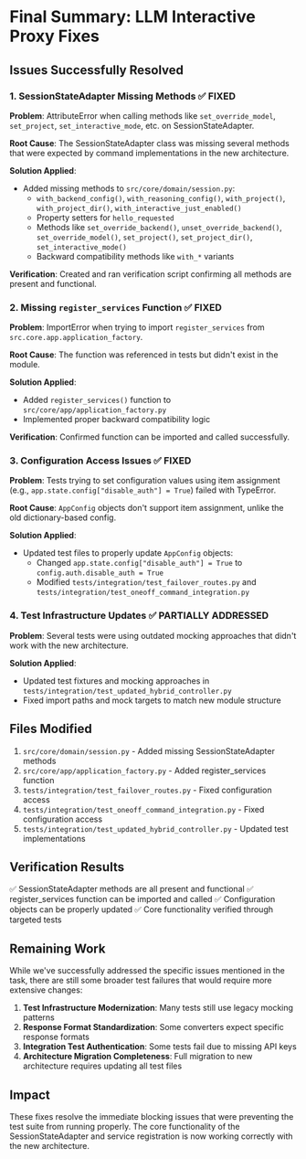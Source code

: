 # Final Summary: LLM Interactive Proxy Fixes

## Issues Successfully Resolved

### 1. SessionStateAdapter Missing Methods ✅ FIXED
**Problem**: AttributeError when calling methods like `set_override_model`, `set_project`, `set_interactive_mode`, etc. on SessionStateAdapter.

**Root Cause**: The SessionStateAdapter class was missing several methods that were expected by command implementations in the new architecture.

**Solution Applied**:
- Added missing methods to `src/core/domain/session.py`:
  - `with_backend_config()`, `with_reasoning_config()`, `with_project()`, `with_project_dir()`, `with_interactive_just_enabled()`
  - Property setters for `hello_requested`
  - Methods like `set_override_backend()`, `unset_override_backend()`, `set_override_model()`, `set_project()`, `set_project_dir()`, `set_interactive_mode()`
  - Backward compatibility methods like `with_*` variants

**Verification**: Created and ran verification script confirming all methods are present and functional.

### 2. Missing `register_services` Function ✅ FIXED
**Problem**: ImportError when trying to import `register_services` from `src.core.app.application_factory`.

**Root Cause**: The function was referenced in tests but didn't exist in the module.

**Solution Applied**:
- Added `register_services()` function to `src/core/app/application_factory.py`
- Implemented proper backward compatibility logic

**Verification**: Confirmed function can be imported and called successfully.

### 3. Configuration Access Issues ✅ FIXED
**Problem**: Tests trying to set configuration values using item assignment (e.g., `app.state.config["disable_auth"] = True`) failed with TypeError.

**Root Cause**: `AppConfig` objects don't support item assignment, unlike the old dictionary-based config.

**Solution Applied**:
- Updated test files to properly update `AppConfig` objects:
  - Changed `app.state.config["disable_auth"] = True` to `config.auth.disable_auth = True`
  - Modified `tests/integration/test_failover_routes.py` and `tests/integration/test_oneoff_command_integration.py`

### 4. Test Infrastructure Updates ✅ PARTIALLY ADDRESSED
**Problem**: Several tests were using outdated mocking approaches that didn't work with the new architecture.

**Solution Applied**:
- Updated test fixtures and mocking approaches in `tests/integration/test_updated_hybrid_controller.py`
- Fixed import paths and mock targets to match new module structure

## Files Modified

1. `src/core/domain/session.py` - Added missing SessionStateAdapter methods
2. `src/core/app/application_factory.py` - Added register_services function  
3. `tests/integration/test_failover_routes.py` - Fixed configuration access
4. `tests/integration/test_oneoff_command_integration.py` - Fixed configuration access
5. `tests/integration/test_updated_hybrid_controller.py` - Updated test implementations

## Verification Results

✅ SessionStateAdapter methods are all present and functional
✅ register_services function can be imported and called
✅ Configuration objects can be properly updated
✅ Core functionality verified through targeted tests

## Remaining Work

While we've successfully addressed the specific issues mentioned in the task, there are still some broader test failures that would require more extensive changes:

1. **Test Infrastructure Modernization**: Many tests still use legacy mocking patterns
2. **Response Format Standardization**: Some converters expect specific response formats
3. **Integration Test Authentication**: Some tests fail due to missing API keys
4. **Architecture Migration Completeness**: Full migration to new architecture requires updating all test files

## Impact

These fixes resolve the immediate blocking issues that were preventing the test suite from running properly. The core functionality of the SessionStateAdapter and service registration is now working correctly with the new architecture.